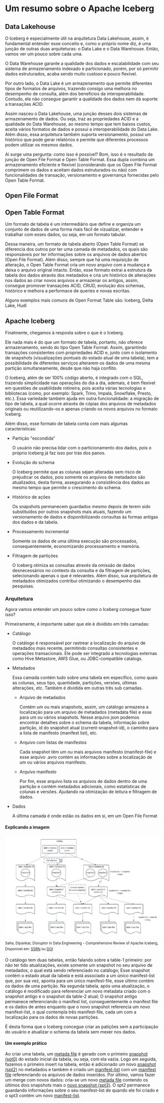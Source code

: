 <h1 align="left">Um resumo sobre o Apache Iceberg</h1>

<h2>Data Lakehouse</h2>

<p>O Iceberg é especialmente útil na arquitetura Data Lakehouse, assim, é fundamental entender esse conceito e, como o próprio nome diz, é uma junção de outras duas arquiteturas: o Data Lake e o Data Warehouse. Então, vamos ver um pouco sobre cada uma.</p>
<p>O Data Warehouse garante a qualidade dos dados e escalabilidade com seu sistema de armazenamento indexado e particionado, porém, por só permitir dados estruturados, acaba sendo muito custoso e pouco flexível.</p>
<p>Por outro lado, o Data Lake é um armazenamento que permite diferentes tipos de formatos de arquivos, trazendo consigo uma melhora no desempenho de consulta, além dos benefícios da interoperabilidade. Contudo, ele não consegue garantir a qualidade dos dados nem dá suporte a transações ACID.</p>
<p>Assim nasceu o Data Lakehouse, uma junção desses dois sistemas de armazenamento de dados. Ou seja, traz as propriedades ACID e a qualidade do Data Warehouse, ao mesmo tempo que tem baixos custos, aceita vários formatos de dados e possui a interoperabilidade do Data Lake. Além disso, essa arquitetura também suporta versionamento, possui um histórico que pode gerar relatórios e permite que diferentes processos podem utilizar os mesmos dados.</p>
<p>Aí surge uma pergunta: como isso é possível? Bom, isso é o resultado da junção de Open File Format e Open Table Format. Essa dupla combina um armazenamento eficiente e flexível (considerando que os Open File Format comprimem os dados e aceitam dados estruturados ou não) com funcionalidades de transação, versionamento e governança fornecidas pelo Open Table Format.</p>

<h2>Open File Format</h2>

<h2>Open Table Format</h2>

<p>Um formato de tabela é um intermediário que define e organiza um conjunto de dados de uma forma mais fácil de vizualizar, entender e trabalhar com esses dados, ou seja, em um formato tabular.</p>
<p>Dessa maneira, um formato de tabela aberto (Open Table Format) se diferencia dos outros por ter uma camada de metadados, os quais são responsáveis por ter informações sobre os arquivos de dados abertos (Open File Format). Além disso, sempre que há uma requisição de alteração, o Open Table Format cria um novo arquivo com a mudança e deixa o arquivo original intacto. Então, esse formato extrai a estrutura da tabela dos dados através dos metadados e cria um histórico de alterações nos dados ao criar novos arquivos e armazenar os antigos, assim, consegue promover transações ACID, CRUD, evolução dos schemas, histórico e melhora a performace de queries e novas escritas.</p>
<p>Alguns exemplos mais comuns de Open Format Table são: Iceberg, Delta Lake, Hudi</p>
  
<h2>Apache Iceberg</h2>

<p>Finalmente, chegamos à resposta sobre o que é o Iceberg.</p>

<p>Ele nada mais é do que um formato de tabela, portanto, não oferece armazenamento, sendo do tipo Open Table Format. Assim, garantindo transações consistentes com propriedades ACID e, junto com o isolamento de snapshots (visualizações pontuais do estado atual de uma tabela), tem a possibilidade de diferentes serviços alterarem os dados de uma mesma partição simultaneamente, desde que não haja conflito.</p>
<p>O Iceberg, além de ser 100% código aberto, é integrado com o SQL, trazendo simplicidade nas operações do dia a dia, ademais, é bem flexível em questões de usabilidade rotineira, pois aceita várias tecnologias e bibliotecas (como, por exemplo: Spark, Trino, Impala, Snowflake, Presto, etc.). Essa variedade também ajuda em outra funcionalidade: a migração de tipo de tabela, a qual ocorre através de cópias dos arquivos de metadados originais ou reutilizando-os e apenas criando os novos arquivos no formato Iceberg.</p>
<p>Além disso, esse formato de tabela conta com mais algumas características:</p>
<ul>
  <li>Partição "escondida"</li>
  <p>O usuário não precisa lidar com o particionamento dos dados, pois o próprio Iceberg já faz isso por trás dos panos.</p>
  <li>Evolução do schema</li>
  <p>O Iceberg permite que as colunas sejam alteradas sem risco de prejudicar os dados, pois somente os arquivos de metadados são atualizados, desta forma, assegurando a consistência dos dados ao mesmo tempo que permite o crescimento do schema.</p>
  <li>Histórico de ações</li>
  <p>Os snapshots permanecem guardados mesmo depois de terem sido substituídos por outros snapshots mais atuais, fazendo um versionamento de dados e disponibilizando consultas às formas antigas dos dados e da tabela.</p>
  <li>Processamento incremental</li>
  <p>Somente os dados de uma última execução são processados, consequentemente, economizando processamento e memória.</p>
  <li>Filtragem de partições</li>
  <p>O Iceberg otimiza as consultas através da omissão de dados desnecessários no contexto da consulta e da filtragem de partições, selecionando apenas o que é relevantes. Além disso, sua arquitetura de metadados otimizados contribui otimizando o desempenho das pesquisas.</p>
</ul>

<h3>Arquitetura</h3>

<p>Agora vamos entender um pouco sobre como o Iceberg consegue fazer isso?</p>
<p>Primeiramente, é importante saber que ele é dividido em três camadas:</p>
<ul>
  <li>Catálogo</li>
  <p>O catálogo é responsável por rastrear a localização do arquivo de metadados mais recente, permitindo consultas consistentes e operações transacionais. Ele pode ser integrado a tecnologias externas como Hive Metastore, AWS Glue, ou JDBC-compatible catalogs.</p>
  <li>Metadados</li>
  <p>Essa camada contém tudo sobre uma tabela em específico, como quais as colunas, seus tipo, quantidade, partições, versões, últimas alterações, etc. Também é dividida em outras três sub camadas.</p>
  <ul>
    <li>Arquivo de metadados</li>
    <p>Contém um ou mais snapshots, assim, um catálogo armazena a localização para um arquivo de metadados (metadata file) e esse para um ou vários snapshots. Nesse arquivo json podemos encontrar detalhes sobre o schema da tabela, informação sobre partição, id do snapshot atual (current-snapshot-id), o caminho para a lista de manifesto (manifest list), etc.</p>
    <li>Arquivo com listas de manifestos</li>
    <p>Cada snapshot têm um ou mais arquivos manifesto (manifest-file) e esse arquivo .avro contém as informações sobre a localização de um ou vários arquivos manifesto.</p>
    <li>Arquivo manifesto</li>
    <p>Por fim, esse arquivo lista os arquivos de dados dentro de uma partição e contém metadados adicionais, como estatísticas de colunas e versões. Ajudando na otimização de leitura e filtragem de dados.</p>
  </ul>
  <li>Dados</li>
  <p>A última camada é onde estão os dados em si, em um Open File Format</p>
</ul>

<h4>Explicando a imagem</h4>
<img src="assets/iceberg_arquitetura_exemplo.png" />
<p><sup>Saha, Dipankar, Disruptor in Data Engineering - Comprehensive Review of Apache Iceberg, Disponível em: <a href="https://ssrn.com/abstract=4987315" target="_blank">SSRN</a> ou <a href="http://dx.doi.org/10.2139/ssrn.4987315" target="_blank">DOI</a></sup></p>
<p>O catálogo tem duas tabelas, então falando sobre a table-1 primeiro: por não ter tido atualizações, existe somente um snapshot no seu arquivo de metadados, o qual está sendo referenciado no catálogo; Esse snapshot contém o estado atual da tabela e está associado a um único manifest-list que, por sua vez, aponta para um único manifest-file, esse último contém os dados de uma partição. Na segunda tabela, após uma atualização, o catálogo é modificado para referenciar um novo metadata criado com o snapshot antigo e o snapshot da table-2 atual; O snapshot antigo permanece referenciando o manifest list, conseguentemente o manifest file e os dados de antes enquanto que o novo snapshot referencia um novo manifest-list, o qual contempla três manifest-file, cada um com a localização para os dados de novas partições.</p>
<p>É desta forma que o Iceberg concegue criar as patições sem a participação do usuário e atualizar o schema da tabela sem mexer nos dados.</p>

<h4>Um exemplo prático</h4>
<p>Ao criar uma tabela, um <a href="table_exemplo/metadata/metadata-00001.json">metada file</a> é gerado com o primeiro <a href="table_exemplo/metadata/snapshots/00000000000000000001.json">snapshot (spt0)</a> do estado inicial da tabela, ou seja, com ela vazia. Logo em seguida, fazemos o primeiro insert na tabela, então é adicionado um novo <a href="table_exemplo/metadata/snapshots/00000000000000000002.json">snapshot (spt2)</a> no metadados e também é criado um <a href="table_exemplo/metadata/manifest-lists/manifest-list-00002.avro">manifest-list</a> com um <a href="table_exemplo/metadata/manifest-00002.avro">manifest file</a> referenciando os arquivos de dados inseridos. Por último, vamos fazer um merge com novos dados: cria-se um novo <a href="table_exemplo/metadata/metadata-00003.json">metada file</a> contendo os últimos dois snapshots mais o <a href="table_exemplo/metadata/snapshots/00000000000000000003.json">novo snapshot (spt3)</a>. O spt2 permanece guardando informações sobre o seu manifest-list de quando ele foi criado e o spt3 contém um novo <a href="table_exemplo/metadata/manifest-lists/manifest-list-00003.avro">manifest-list</a>.</p>
